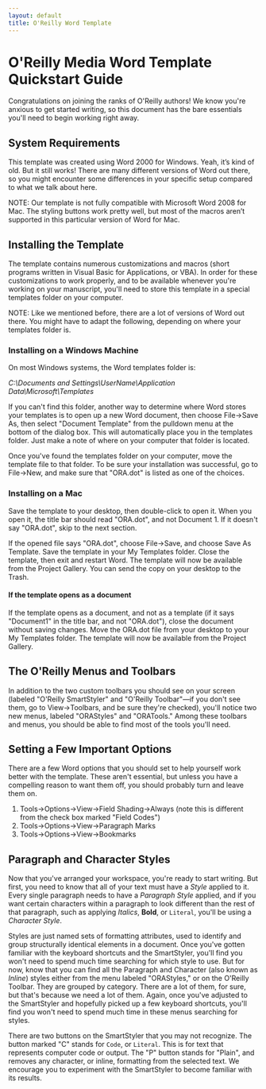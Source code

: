 ```yaml
---
layout: default
title: O'Reilly Word Template
---
```

# O'Reilly Media Word Template Quickstart Guide

Congratulations on joining the ranks of O'Reilly authors! We know you're anxious to get started writing, so this document has the bare essentials you'll need to begin working right away.

## System Requirements

This template was created using Word 2000 for Windows. Yeah, it’s kind of old. But it still works! There are many different versions of Word out there, so you might encounter some differences in your specific setup compared to what we talk about here. 

NOTE: Our template is not fully compatible with Microsoft Word 2008 for Mac. The styling buttons work pretty well, but most of the macros aren’t supported in this particular version of Word for Mac.

## Installing the Template

The template contains numerous customizations and macros (short programs written in Visual Basic for Applications, or VBA). In order for these customizations to work properly, and to be available whenever you're working on your manuscript, you'll need to store this template in a special templates folder on your computer.

NOTE: Like we mentioned before, there are a lot of versions of Word out there. You might have to adapt the following, depending on where your templates folder is.

### Installing on a Windows Machine

On most Windows systems, the Word templates folder is:

*C:\Documents and Settings\UserName\Application Data\Microsoft\Templates*

If you can't find this folder, another way to determine where Word stores your templates is to open up a new Word document, then choose File→Save As, then select "Document Template" from the pulldown menu at the bottom of the dialog box. This will automatically place you in the templates folder. Just make a note of where on your computer that folder is located. 

Once you've found the templates folder on your computer, move the template file to that folder. To be sure your installation was successful, go to File→New, and make sure that "ORA.dot" is listed as one of the choices.

### Installing on a Mac

Save the template to your desktop, then double-click to open it. When you open it, the title bar should read "ORA.dot", and not Document 1. If it doesn't say "ORA.dot", skip to the next section.

If the opened file says "ORA.dot", choose File→Save, and choose Save As Template. Save the template in your My Templates folder. Close the template, then exit and restart Word. The template will now be available from the Project Gallery. You can send the copy on your desktop to the Trash.

#### If the template opens as a document

If the template opens as a document, and not as a template (if it says "Document1" in the title bar, and not "ORA.dot"), close the document without saving changes. Move the ORA.dot file from your desktop to your My Templates folder. The template will now be available from the Project Gallery.

## The O'Reilly Menus and Toolbars

In addition to the two custom toolbars you should see on your screen (labeled "O'Reilly SmartStyler" and "O'Reilly Toolbar"—if you don't see them, go to View→Toolbars, and be sure they're checked), you'll notice two new menus, labeled "ORAStyles" and "ORATools." Among these toolbars and menus, you should be able to find most of the tools you'll need.

## Setting a Few Important Options

There are a few Word options that you should set to help yourself work better with the template. These aren't essential, but unless you have a compelling reason to want them off, you should probably turn and leave them on.

1.	Tools→Options→View→Field Shading→Always (note this is different from the check box marked "Field Codes")
2.	Tools→Options→View→Paragraph Marks
3.	Tools→Options→View→Bookmarks

## Paragraph and Character Styles

Now that you've arranged your workspace, you're ready to start writing. But first, you need to know that all of your text must have a *Style* applied to it. Every single paragraph needs to have a *Paragraph Style* applied, and if you want certain characters within a paragraph to look different than the rest of that paragraph, such as applying *Italics*, **Bold**, or `Literal`, you'll be using a *Character Style*. 

Styles are just named sets of formatting attributes, used to identify and group structurally identical elements in a document.
Once you've gotten familiar with the keyboard shortcuts and the SmartStyler, you'll find you won't need to spend much time searching for which style to use. But for now, know that you can find all the Paragraph and Character (also known as *Inline*) styles either from the menu labeled "ORAStyles," or on the O'Reilly Toolbar. They are grouped by category. There are a lot of them, for sure, but that's because we need a lot of them. Again, once you've adjusted to the SmartStyler and hopefully picked up a few keyboard shortcuts, you'll find you won't need to spend much time in these menus searching for styles.

There are two buttons on the SmartStyler that you may not recognize. The button marked "C" stands for `Code`, or `Literal`. This is for text that represents computer code or output. The "P" button stands for "Plain", and removes any character, or inline, formatting from the selected text. We encourage you to experiment with the SmartStyler to become familiar with its results.




